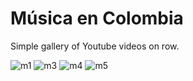 # Música en Colombia
Simple gallery of Youtube videos on row.

<img src="https://i.ibb.co/89KSWNd/m1.png" alt="m1" border="0">

<img src="https://i.ibb.co/yVxbWDN/m3.png" alt="m3" border="0">

<img src="https://i.ibb.co/MM8K4tY/m4.png" alt="m4" border="0">

<img src="https://i.ibb.co/MPjyrLT/m5.png" alt="m5" border="0">

